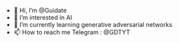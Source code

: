 - 👋 Hi, I’m @Guidate
- 👀 I’m interested in AI
- 🌱 I’m currently learning generative adversarial networks
- 📫 How to reach me Telegram : @GDTYT


